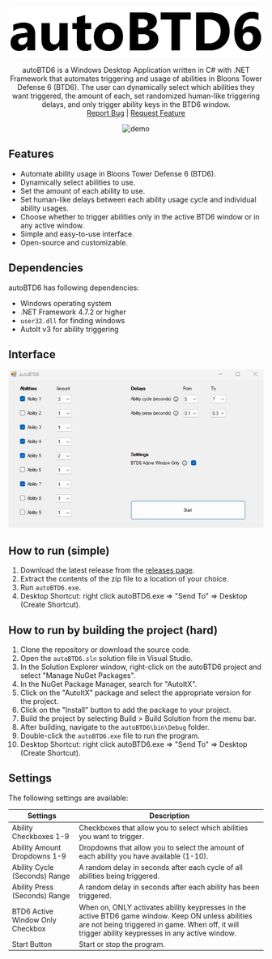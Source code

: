 <br />
<div align="center">
  <a href="https://github.com/trevtravtrev/autoBTD6">
    <img src="logo.png" alt="autoBTD6" width="500" height="100">
  </a>

  <p align="center">
autoBTD6 is a Windows Desktop Application written in C# with .NET Framework that automates triggering and usage of abilities in Bloons Tower Defense 6 (BTD6). The user can dynamically select which abilities they want triggered, the amount of each, set randomized human-like triggering delays, and only trigger ability keys in the BTD6 window.    <br />
    <a href="https://github.com/trevtravtrev/autoBTD6/issues">Report Bug</a>
     | 
    <a href="https://github.com/trevtravtrev/autoBTD6/issues">Request Feature</a>
  </p>
</div>

<p align="center">
  <img src="demo.gif" alt="demo" width="600" />
</p>

## Features

- Automate ability usage in Bloons Tower Defense 6 (BTD6).  
- Dynamically select abilities to use.  
- Set the amount of each ability to use.  
- Set human-like delays between each ability usage cycle and individual ability usages.  
- Choose whether to trigger abilities only in the active BTD6 window or in any active window.  
- Simple and easy-to-use interface.  
- Open-source and customizable.  

## Dependencies

autoBTD6 has following dependencies:  
- Windows operating system  
- .NET Framework 4.7.2 or higher  
- `user32.dll` for finding windows  
- AutoIt v3 for ability triggering  

## Interface
<p align="center">
  <img src="interface.jpg" alt="interface" width="600" />
</p>

## How to run (simple)  

1. Download the latest release from the [releases page](https://github.com/trevtravtrev/autoBTD6/releases).
2. Extract the contents of the zip file to a location of your choice.
3. Run `autoBTD6.exe`.
4. Desktop Shortcut: right click autoBTD6.exe => "Send To" => Desktop (Create Shortcut).

## How to run by building the project (hard)  

1. Clone the repository or download the source code.
2. Open the `autoBTD6.sln` solution file in Visual Studio.
3. In the Solution Explorer window, right-click on the autoBTD6 project and select "Manage NuGet Packages".
4. In the NuGet Package Manager, search for "AutoItX".
5. Click on the "AutoItX" package and select the appropriate version for the project.
6. Click on the "Install" button to add the package to your project.
7. Build the project by selecting Build > Build Solution from the menu bar.
8. After building, navigate to the `autoBTD6\bin\Debug` folder.
9. Double-click the `autoBTD6.exe` file to run the program.
10. Desktop Shortcut: right click autoBTD6.exe => "Send To" => Desktop (Create Shortcut).


## Settings

The following settings are available:

| Settings                         | Description                                                                                     |
|----------------------------------|-------------------------------------------------------------------------------------------------|
| Ability Checkboxes 1-9           | Checkboxes that allow you to select which abilities you want to trigger.                       |
| Ability Amount Dropdowns 1-9     | Dropdowns that allow you to select the amount of each ability you have available (1-10).       |
| Ability Cycle (Seconds) Range    | A random delay in seconds after each cycle of all abilities being triggered.                   |
| Ability Press (Seconds) Range    | A random delay in seconds after each ability has been triggered.                               |
| BTD6 Active Window Only Checkbox | When on, ONLY activates ability keypresses in the active BTD6 game window. Keep ON unless abilities are not being triggered in game. When off, it will trigger ability keypresses in any active window. |
| Start Button                     | Start or stop the program.                                                                       |

